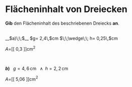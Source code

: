 <!--
version:  0.0.1

language: de


@style
input {
    text-align: center;
}

.flex-container {
    display: flex;
    flex-wrap: wrap;
    align-items: stretch;
    gap: 20px;
}

.flex-child {
    flex: 1;
    min-width: 350px;
    margin-right: 20px;
}

@media (max-width: 400px) {
    .flex-child {
        flex: 100%;
        margin-right: 0;
    }
}
@end

formula: \carry   \textcolor{red}{\scriptsize #1}
formula: \digit   \rlap{\carry{#1}}\phantom{#2}#2
formula: \permil  \text{‰}

import: https://raw.githubusercontent.com/LiaTemplates/Tikz-Jax/main/README.md

script: https://cdn.jsdelivr.net/gh/LiaTemplates/Tikz-Jax@main/dist/index.js


tags: Dreiecke, Länge, Fläche, Dezimalzahlen, leicht, niedrig, Angeben

comment: Berechne den Flächeninhalt einer dreieckigen Fläche in Dezimalzahlen.

author: Martin Lommatzsch

-->




# Flächeninhalt von Dreiecken


**Gib** den Flächeninhalt des beschriebenen Dreiecks **an**.

<br>


<section class="flex-container">

<div class="flex-child">
__$a)\;\;$__ $g= 2,4\,$cm $\;\;\wedge\;\; h= 0,25\,$cm

$A=$[[  0,3  ]]cm$^2$

<br>
</div>

<div class="flex-child">

__$b)\;\;$__ $g= 4,6\,$cm $\;\;\wedge\;\; h= 2,2\,$cm

$A=$[[  5,06  ]]cm$^2$



</div>

</section>





<br>
<br>
<br>
<br>
<br>